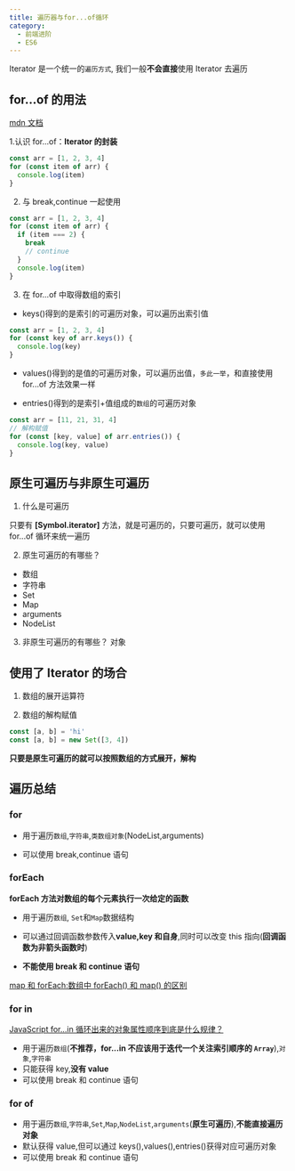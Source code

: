 ```yaml
---
title: 遍历器与for...of循环
category:
  - 前端进阶
  - ES6
---
```


Iterator 是一个统一的`遍历方式`, 我们一般**不会直接**使用 Iterator 去遍历

## for...of 的用法

[mdn 文档](https://developer.mozilla.org/zh-CN/docs/Web/JavaScript/Reference/Statements/for...of)

1.认识 for...of：**Iterator 的封装**

```js
const arr = [1, 2, 3, 4]
for (const item of arr) {
  console.log(item)
}
```

2. 与 break,continue 一起使用

```js
const arr = [1, 2, 3, 4]
for (const item of arr) {
  if (item === 2) {
    break
    // continue
  }
  console.log(item)
}
```

3. 在 for...of 中取得数组的索引

- keys()得到的是索引的可遍历对象，可以遍历出索引值

```js
const arr = [1, 2, 3, 4]
for (const key of arr.keys()) {
  console.log(key)
}
```

- values()得到的是值的可遍历对象，可以遍历出值，`多此一举`，和直接使用 for...of 方法效果一样

- entries()得到的是索引+值组成的`数组`的可遍历对象

```js
const arr = [11, 21, 31, 4]
// 解构赋值
for (const [key, value] of arr.entries()) {
  console.log(key, value)
}
```

## 原生可遍历与非原生可遍历

1. 什么是可遍历

只要有 **[Symbol.iterator]** 方法，就是可遍历的，只要可遍历，就可以使用 for...of 循环来统一遍历

2. 原生可遍历的有哪些？

- 数组
- 字符串
- Set
- Map
- arguments
- NodeList

3. 非原生可遍历的有哪些？ 对象

## 使用了 Iterator 的场合

1. 数组的展开运算符

2. 数组的解构赋值

```js
const [a, b] = 'hi'
const [a, b] = new Set([3, 4])
```

**只要是原生可遍历的就可以按照数组的方式展开，解构**

## 遍历总结

### for

- 用于遍历`数组`,`字符串`,`类数组对象`(NodeList,arguments)

- 可以使用 break,continue 语句

### forEach

**forEach 方法对数组的每个元素执行一次给定的函数**

- 用于遍历`数组`, `Set`和`Map`数据结构
- 可以通过回调函数参数传入**value,key 和自身**,同时可以改变 this 指向(**回调函数为非箭头函数时**)

- **不能使用 break 和 continue 语句**

[map 和 forEach:数组中 forEach() 和 map() 的区别](https://blog.csdn.net/weixin_46837985/article/details/112211133)

### for in

[JavaScript for...in 循环出来的对象属性顺序到底是什么规律？](https://blog.csdn.net/weixin_34051201/article/details/91377138)

- 用于遍历`数组`(**不推荐，for...in 不应该用于迭代一个关注索引顺序的 `Array`**),`对象`,`字符串`
- 只能获得 key,**没有 value**
- 可以使用 break 和 continue 语句

### for of

- 用于遍历`数组`,`字符串`,`Set`,`Map`,`NodeList`,`arguments`(**原生可遍历**),**不能直接遍历对象**
- 默认获得 value,但可以通过 keys(),values(),entries()获得对应可遍历对象
- 可以使用 break 和 continue 语句
